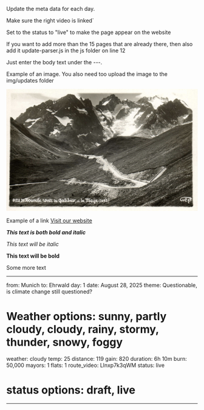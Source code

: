 Update the meta data for each day. 

Make sure the right video is linked`

Set to the status to "live" to make the page appear on the website

If you want to add more than the 15 pages that are already there, then also add it update-parser.js in the js folder on line 12


Just enter the body text under the ---.

Example of an image. You also need too upload the image to the img/updates folder

![Comparing glacier photos](/img/updates/Galibier.jpg)

Example of a link
[Visit our website](https://example.com)

***This text is both bold and italic***

*This text will be italic*

**This text will be bold**

Some more text

---
from: Munich
to: Ehrwald
day: 1
date: August 28, 2025
theme: Questionable, is climate change still questioned?
# Weather options: sunny, partly cloudy, cloudy, rainy, stormy, thunder, snowy, foggy
weather: cloudy
temp: 25
distance: 119
gain: 820
duration: 6h 10m
burn: 50,000
mayors: 1
flats: 1
route_video: Llnxp7k3qWM
status: live
# status options: draft, live
---